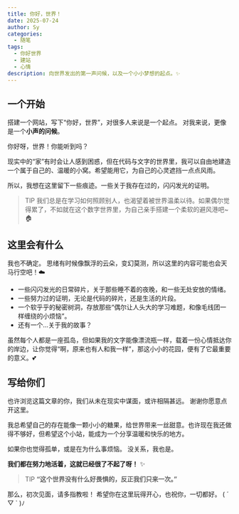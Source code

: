 ```yaml
---
title: 你好，世界！
date: 2025-07-24
author: Sy
categories:
  - 随笔
tags:
  - 你好世界
  - 建站
  - 心情
description: 向世界发出的第一声问候，以及一个小小梦想的起点。✨
---
```


## 一个开始

搭建一个网站，写下“你好，世界”，对很多人来说是一个起点。
对我来说，更像是一个**小声的问候**。

你好呀，世界！你能听到吗？

现实中的“家”有时会让人感到困惑，但在代码与文字的世界里，我可以自由地建造一个属于自己的、温暖的小窝。希望能用它，为自己的心灵遮挡一点点风雨。

所以，我想在这里留下一些痕迹。一些关于我存在过的，闪闪发光的证明。

> TIP
> 我们总是在学习如何照顾别人，也渴望着被世界温柔以待。如果偶尔觉得累了，不如就在这个数字世界里，为自己亲手搭建一个柔软的避风港吧~ 🏠

## 这里会有什么

我也不确定。
思绪有时候像飘浮的云朵，变幻莫测，所以这里的内容可能也会天马行空吧！☁️

-   一些闪闪发光的日常碎片，关于那些睡不着的夜晚，和一些无处安放的情绪。
-   一些努力过的证明，无论是代码的碎片，还是生活的片段。
-   一个软乎乎的秘密树洞，存放那些“偶尔让人头大的学习难题，和像毛线团一样缠绕的小烦恼”。
-   还有一个…关于我的故事？

虽然每个人都是一座孤岛，但如果我的文字能像漂流瓶一样，载着一份心情抵达你的岸边，让你觉得“啊，原来也有人和我一样”，那这小小的花园，便有了它最重要的意义。💕

## 写给你们

也许浏览这篇文章的你，我们从未在现实中谋面，或许相隔甚远。
谢谢你愿意点开这里。

我总希望自己的存在能像一颗小小的糖果，给世界带来一丝甜意。也许现在我还做得不够好，但希望这个小站，能成为一个分享温暖和快乐的地方。

如果你也觉得孤单，或是在为什么事烦恼。
没关系，我也是。

**我们都在努力地活着，这就已经很了不起了呀！** ✨

> TIP
> **“这个世界没有什么好畏惧的，反正我们只来一次。”**

那么，初次见面，请多指教啦！
希望你在这里玩得开心，也祝你，一切都好。 ( ´ ▽ ` )ﾉ